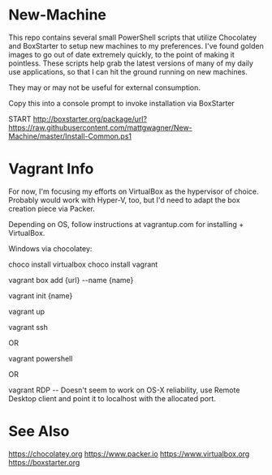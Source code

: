 New-Machine
===========

This repo contains several small PowerShell scripts that utilize Chocolatey and BoxStarter to setup new machines to my preferences. I've found golden images to go out of date extremely quickly, to the point of making it pointless. These scripts help grab the latest versions of many of my daily use applications, so that I can hit the ground running on new machines.

They may or may not be useful for external consumption.

Copy this into a console prompt to invoke installation via BoxStarter

START http://boxstarter.org/package/url?https://raw.githubusercontent.com/mattgwagner/New-Machine/master/Install-Common.ps1

# Vagrant Info

For now, I'm focusing my efforts on VirtualBox as the hypervisor of choice. Probably would work with Hyper-V, too, but I'd need to adapt the box creation piece via Packer.

Depending on OS, follow instructions at vagrantup.com for installing + VirtualBox.

Windows via chocolatey: 

choco install virtualbox
choco install vagrant

vagrant box add {url} --name {name}

vagrant init {name}

vagrant up

vagrant ssh

OR

vagrant powershell

OR 

vagrant RDP -- Doesn't seem to work on OS-X reliability, use Remote Desktop client and point it to localhost with the allocated port.

# See Also

https://chocolatey.org
https://www.packer.io
https://www.virtualbox.org
https://boxstarter.org
